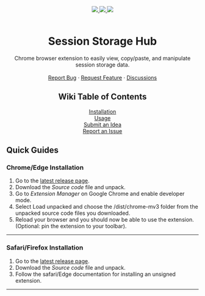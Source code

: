 <a name="readme-top"></a>

<!-- shields -->
<div align="center">
  <a href="https://github.com/cmolisee/session-storage-hub/releases/latest" alt="version">
    <img src="https://img.shields.io/github/package-json/v/cmolisee/session-storage-hub/main?style=for-the-badge" />
  </a>
  <a href="https://github.com/cmolisee/session-storage-hub/issues" alt="issues">
    <img src="https://img.shields.io/github/issues-raw/cmolisee/session-storage-hub?style=for-the-badge" />
  </a>
  <a href="https://github.com/cmolisee/session-storage-hub" alt="code-size">
    <img src="https://img.shields.io/github/languages/code-size/cmolisee/session-storage-hub?style=for-the-badge" />
  </a>
</div>

<br />
<div align="center">
  <h1 align="center">Session Storage Hub</h1>
  <p align="center">
    Chrome browser extension to easily view, copy/paste, and manipulate session storage data.
    <br />
    <br />
    <a href="https://github.com/cmolisee/session-storage-hub/wiki/Session-Storage-Hub-%E2%80%90-Report-an-Issue">Report Bug</a>
    ·
    <a href="https://github.com/cmolisee/session-storage-hub/wiki/Session-Storage-Hub-%E2%80%90-Submit-an-Idea">Request Feature</a>
    ·
    <a href="https://github.com/cmolisee/session-storage-hub/discussions/categories/general">Discussions</a>
  </p>
</div>

<div align="center">
  <h2 align="center">Wiki Table of Contents</h3>
  <div align="center"><a href="https://github.com/cmolisee/session-storage-hub/wiki/How-To-Install">Installation</a></div>
  <div align="center"><a href="https://github.com/cmolisee/session-storage-hub/wiki/Session-Storage-Hub-%E2%80%90-Usage">Usage</a></div>
  <dib align="center"><a href="https://github.com/cmolisee/session-storage-hub/wiki/Session-Storage-Hub-%E2%80%90-Submit-an-Idea">Submit an Idea</a></div>
  <div align="center"><a href="https://github.com/cmolisee/session-storage-hub/wiki/Session-Storage-Hub-%E2%80%90-Report-an-Issue">Report an Issue</a></div>
</div>

<div>
    <h2>Quick Guides</h2>
    <h3>Chrome/Edge Installation</h3>
    <ol>
        <li>Go to the <a href="https://github.com/cmolisee/session-storage-hub/releases/latest">latest release page</a>.</li>
        <li>Download the <em>Source code</em> file and unpack.</li>
        <li>Go to <em>Extension Manager</em> on Google Chrome and enable developer mode.</li>
        <li>Select Load unpacked and choose the /dist/chrome-mv3 folder from the unpacked source code files you downloaded.</li>
        <li>Reload your browser and you should now be able to use the extension.</li>
        (Optional: pin the extension to your toolbar).
    </ol>
    <hr>
    <h3>Safari/Firefox Installation</h3>
    <ol>
        <li>Go to the <a href="https://github.com/cmolisee/session-storage-hub/releases/latest">latest release page</a>.</li>
        <li>Download the <em>Source code</em> file and unpack.</li>
        <li>Follow the safari/Edge documentation for installing an unsigned extension.</li>
    </ol>
    <hr>
</div>
<!-- shields -->

[version-shield]:
	https://img.shields.io/github/package-json/v/cmolisee/session-storage-hub/main?style=for-the-badge
[issues-shield]:
	https://img.shields.io/github/issues-raw/cmolisee/session-storage-hub?style=for-the-badge
[license-shield]:
	https://img.shields.io/github/license/cmolisee/okAPI?style=for-the-badge
[code-size-shield]:
	https://img.shields.io/github/languages/code-size/cmolisee/session-storage-hub?style=for-the-badge

<!-- links -->

[url]: https://github.com/cmolisee/session-storage-hub
[release-url]: https://github.com/cmolisee/session-storage-hub/releases
[latest-url]: https://github.com/cmolisee/session-storage-hub/releases/latest

<!-- todo: add license -->

[issues-url]: https://github.com/cmolisee/session-storage-hub/issues